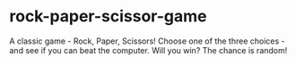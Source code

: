 # rock-paper-scissor-game
A classic game - Rock, Paper, Scissors! Choose one of the three choices - and see if you can beat the computer. Will you win? The chance is random!
